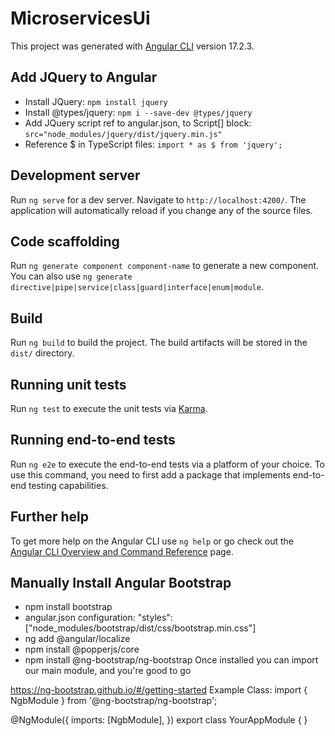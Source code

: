 # MicroservicesUi

This project was generated with [Angular CLI](https://github.com/angular/angular-cli) version 17.2.3.

## Add JQuery to Angular

- Install JQuery: `npm install jquery`
- Install @types/jquery: `npm i --save-dev @types/jquery`
- Add JQuery script ref to angular.json, to Script[] block: `src="node_modules/jquery/dist/jquery.min.js"`
- Reference $ in TypeScript files: `import * as $ from 'jquery';`

## Development server

Run `ng serve` for a dev server. Navigate to `http://localhost:4200/`. The application will automatically reload if you change any of the source files.

## Code scaffolding

Run `ng generate component component-name` to generate a new component. You can also use `ng generate directive|pipe|service|class|guard|interface|enum|module`.

## Build

Run `ng build` to build the project. The build artifacts will be stored in the `dist/` directory.

## Running unit tests

Run `ng test` to execute the unit tests via [Karma](https://karma-runner.github.io).

## Running end-to-end tests

Run `ng e2e` to execute the end-to-end tests via a platform of your choice. To use this command, you need to first add a package that implements end-to-end testing capabilities.

## Further help

To get more help on the Angular CLI use `ng help` or go check out the [Angular CLI Overview and Command Reference](https://angular.io/cli) page.

## Manually Install Angular Bootstrap

- npm install bootstrap
- angular.json configuration: "styles": ["node_modules/bootstrap/dist/css/bootstrap.min.css"]
- ng add @angular/localize
- npm install @popperjs/core
- npm install @ng-bootstrap/ng-bootstrap
  Once installed you can import our main module, and you're good to go

https://ng-bootstrap.github.io/#/getting-started
Example Class:
import { NgbModule } from '@ng-bootstrap/ng-bootstrap';

@NgModule({ imports: [NgbModule], })
export class YourAppModule { }
